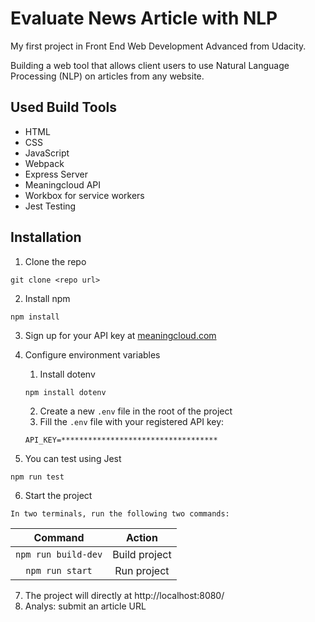 # Evaluate News Article with NLP

My first project in Front End Web Development Advanced from Udacity.

Building a web tool that allows client users to use Natural Language Processing (NLP) on articles from any website. 

## Used Build Tools
* HTML
* CSS
* JavaScript
* Webpack 
* Express Server
* Meaningcloud API
* Workbox for service workers
* Jest Testing

## Installation

1. Clone the repo
```
git clone <repo url>
```
2. Install npm
```
npm install

```
3. Sign up for your API key at [meaningcloud.com](https://www.meaningcloud.com/developer/create-account)

4. Configure environment variables
	1. Install dotenv
	```
	npm install dotenv
	```
	2. Create a new `.env` file in the root of the project
	3. Fill the `.env` file with your registered API key:
	```
	API_KEY=***********************************

5. You can test using Jest
```
npm run test
```
6. Start the project
```
In two terminals, run the following two commands:
```
Command | Action
:------------: | :-------------:
`npm run build-dev` | Build project
`npm run start` | Run project

7. The project will directly at http://localhost:8080/
8. Analys: submit an article URL
